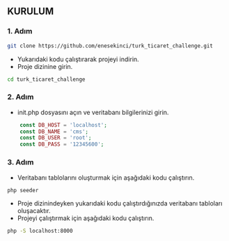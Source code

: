 ## KURULUM

### 1. Adım

```sh
git clone https://github.com/enesekinci/turk_ticaret_challenge.git
```

- Yukarıdaki kodu çalıştırarak projeyi indirin.
- Proje dizinine girin.

```sh
cd turk_ticaret_challenge
```

### 2. Adım

- init.php dosyasını açın ve veritabanı bilgilerinizi girin.

```php
    const DB_HOST = 'localhost';
    const DB_NAME = 'cms';
    const DB_USER = 'root';
    const DB_PASS = '12345600';
```

### 3. Adım

- Veritabanı tablolarını oluşturmak için aşağıdaki kodu çalıştırın.

```sh
php seeder
```

- Proje dizinindeyken yukarıdaki kodu çalıştırdığınızda veritabanı tabloları oluşacaktır.
- Projeyi çalıştırmak için aşağıdaki kodu çalıştırın.

```sh
php -S localhost:8000
```
